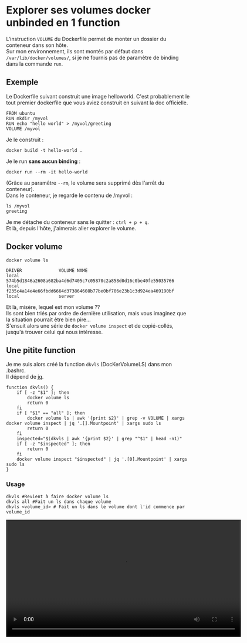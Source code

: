 Explorer ses volumes docker unbinded en 1 function
======================================

L'instruction `VOLUME` du Dockerfile permet de monter un dossier du conteneur dans son hôte.  
Sur mon environnement, ils sont montés par défaut dans `/var/lib/docker/volumes/`, si je ne fournis pas de paramêtre de binding dans la commande `run`.

## Exemple
Le Dockerfile suivant construit une image helloworld. C'est probablement le tout premier dockerfile que vous aviez construit en suivant la doc officielle.
```
FROM ubuntu
RUN mkdir /myvol
RUN echo "hello world" > /myvol/greeting
VOLUME /myvol
```
Je le construit :
```shell
docker build -t hello-world .
```
Je le run **sans aucun binding** :
```shell
docker run --rm -it hello-world
```
(Grâce au paramêtre `--rm`, le volume sera supprimé dès l'arrêt du conteneur).  
Dans le conteneur, je regarde le contenu de /myvol :
```shell
ls /myvol
greeting
```
Je me détache du conteneur sans le quitter : `ctrl + p + q`.  
Et là, depuis l'hôte, j'aimerais aller explorer le volume.

## Docker volume
```shell
docker volume ls
```
```
DRIVER              VOLUME NAME
local               574b5d1846a2608a682ba4d6d7405c7c05870c2a858d0d16c0be40fe55035766
local               f235c4a14e4e66fbdd6664d373864608b77be0bf706e23b1c3d924ea469190bf
local               server
```
Et là, misère, lequel est mon volume ??  
Ils sont bien triés par ordre de dernière utilisation, mais vous imaginez que la situation pourrait être bien pire...  
S'ensuit alors une série de `docker volume inspect` et de copié-collés, jusqu'à trouver celui qui nous intéresse.

## Une pitite function

Je me suis alors créé la function `dkvls` (DocKerVolumeLS) dans mon .bashrc.  
Il dépend de [jq](https://stedolan.github.io/jq/).

```shell
function dkvls() {
    if [ -z "$1" ]; then
        docker volume ls
        return 0
    fi
    if [ "$1" == "all" ]; then
        docker volume ls | awk '{print $2}' | grep -v VOLUME | xargs docker volume inspect | jq '.[].Mountpoint' | xargs sudo ls
        return 0
    fi
    inspected="$(dkvls | awk '{print $2}' | grep "^$1" | head -n1)"
    if [ -z "$inspected" ]; then
        return 0
    fi
    docker volume inspect "$inspected" | jq '.[0].Mountpoint' | xargs sudo ls
}
```

### Usage
```shell
dkvls #Revient à faire docker volume ls
dkvls all #Fait un ls dans chaque volume
dkvls <volume_id> # Fait un ls dans le volume dont l'id commence par volume_id
```
<video controls width="640">
    <source src="dkvls_cut.webm" type="video/webm">
</video>
<!-- ![](dkvls_cut.webm) -->
